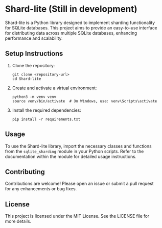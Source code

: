 # Shard-lite (Still in development)

Shard-lite is a Python library designed to implement sharding functionality for SQLite databases. This project aims to provide an easy-to-use interface for distributing data across multiple SQLite databases, enhancing performance and scalability.

## Setup Instructions

1. Clone the repository:
   ```
   git clone <repository-url>
   cd Shard-lite
   ```

2. Create and activate a virtual environment:
   ```
   python3 -m venv venv
   source venv/bin/activate  # On Windows, use: venv\Scripts\activate
   ```

3. Install the required dependencies:
   ```
   pip install -r requirements.txt
   ```

## Usage

To use the Shard-lite library, import the necessary classes and functions from the `sqlite_sharding` module in your Python scripts. Refer to the documentation within the module for detailed usage instructions.

## Contributing

Contributions are welcome! Please open an issue or submit a pull request for any enhancements or bug fixes.

## License

This project is licensed under the MIT License. See the LICENSE file for more details.
